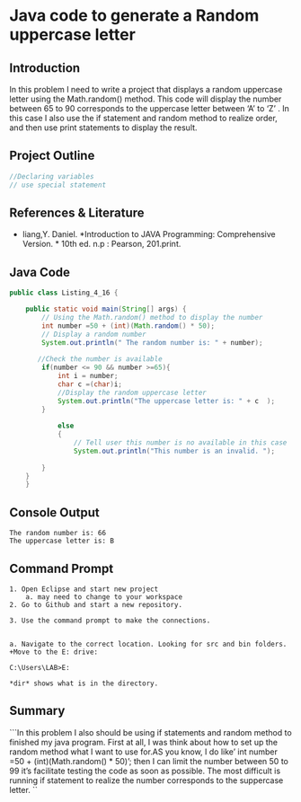 # Java code to generate a Random uppercase letter

## Introduction
In this problem I need to write a project that displays a random uppercase letter using the Math.random() method. 
This code will display the  number between 65 to 90 corresponds to the uppercase letter between ‘A’ to ‘Z’ .
In this case I also use the if statement and random method to realize order, 
and then use print statements to display the result.  

## Project Outline
```java
//Declaring variables
// use special statement
```


## References & Literature
*  liang,Y. Daniel. *Introduction to JAVA Programming: Comprehensive Version. * 10th ed. n.p : Pearson, 201.print.
 
## Java Code
```java
public class Listing_4_16 {

	public static void main(String[] args) {
		// Using the Math.random() method to display the number
		int number =50 + (int)(Math.random() * 50);
		// Display a random number
        System.out.println(" The random number is: " + number);
        
	   //Check the number is available
		if(number <= 90 && number >=65){
			int i = number;
			char c =(char)i;
			//Display the random uppercase letter
			System.out.println("The uppercase letter is: " + c  );
		}
			
			else
			{ 
				// Tell user this number is no available in this case 
				System.out.println("This number is an invalid. ");
			
		}
	}
	}
```


## Console Output
```
The random number is: 66
The uppercase letter is: B
```

## Command Prompt
```
1. Open Eclipse and start new project
	a. may need to change to your workspace
2. Go to Github and start a new repository.

3. Use the command prompt to make the connections.


a. Navigate to the correct location. Looking for src and bin folders.
+Move to the E: drive:

C:\Users\LAB>E:

*dir* shows what is in the directory.
```
## Summary
```In this problem I also should be using if statements and random method to finished my java program. First at all, I was think about how to set up the random method what I want to use for.AS you know, I do like’ int number =50 + (int)(Math.random() * 50)’; then I can limit the number between 50 to 99 it’s facilitate testing the code as soon as possible. The most difficult is running if statement to realize the number corresponds to the suppercase letter. ``
